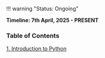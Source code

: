 !!! warning "Status: Ongoing"

**Timeline: 7th April, 2025 - PRESENT**

### Table of Contents

[1. Introduction to Python](01_Introduction/00_Overview.md)